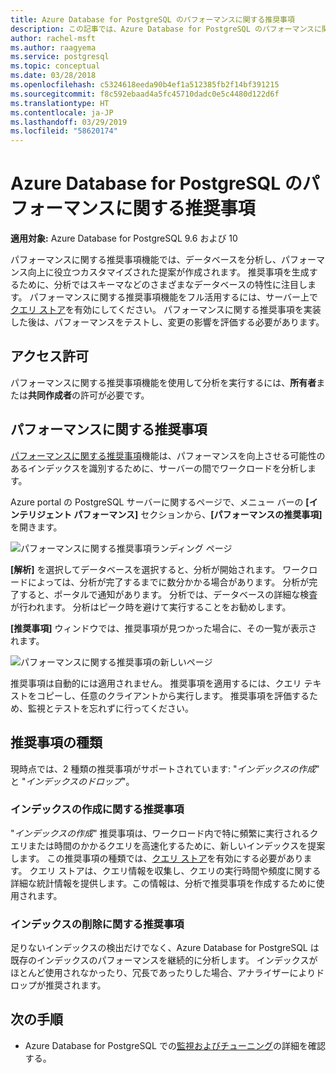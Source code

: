 ```yaml
---
title: Azure Database for PostgreSQL のパフォーマンスに関する推奨事項
description: この記事では、Azure Database for PostgreSQL のパフォーマンスに関する推奨機能について説明します。
author: rachel-msft
ms.author: raagyema
ms.service: postgresql
ms.topic: conceptual
ms.date: 03/28/2018
ms.openlocfilehash: c5324618eeda90b4ef1a512385fb2f14bf391215
ms.sourcegitcommit: f8c592ebaad4a5fc45710dadc0e5c4480d122d6f
ms.translationtype: HT
ms.contentlocale: ja-JP
ms.lasthandoff: 03/29/2019
ms.locfileid: "58620174"
---
```

# <a name="performance-recommendations-in-azure-database-for-postgresql"></a>Azure Database for PostgreSQL のパフォーマンスに関する推奨事項

**適用対象:** Azure Database for PostgreSQL 9.6 および 10

パフォーマンスに関する推奨事項機能では、データベースを分析し、パフォーマンス向上に役立つカスタマイズされた提案が作成されます。 推奨事項を生成するために、分析ではスキーマなどのさまざまなデータベースの特性に注目します。 パフォーマンスに関する推奨事項機能をフル活用するには、サーバー上で[クエリ ストア](concepts-query-store.md)を有効にしてください。 パフォーマンスに関する推奨事項を実装した後は、パフォーマンスをテストし、変更の影響を評価する必要があります。 

## <a name="permissions"></a>アクセス許可
パフォーマンスに関する推奨事項機能を使用して分析を実行するには、**所有者**または**共同作成者**の許可が必要です。

## <a name="performance-recommendations"></a>パフォーマンスに関する推奨事項
[パフォーマンスに関する推奨事項](concepts-performance-recommendations.md)機能は、パフォーマンスを向上させる可能性のあるインデックスを識別するために、サーバーの間でワークロードを分析します。

Azure portal の PostgreSQL サーバーに関するページで、メニュー バーの **[インテリジェント パフォーマンス]** セクションから、**[パフォーマンスの推奨事項]** を開きます。

![パフォーマンスに関する推奨事項ランディング ページ](./media/concepts-performance-recommendations/performance-recommendations-page.png)

**[解析]** を選択してデータベースを選択すると、分析が開始されます。 ワークロードによっては、分析が完了するまでに数分かかる場合があります。 分析が完了すると、ポータルで通知があります。 分析では、データベースの詳細な検査が行われます。 分析はピーク時を避けて実行することをお勧めします。 

**[推奨事項]** ウィンドウでは、推奨事項が見つかった場合に、その一覧が表示されます。

![パフォーマンスに関する推奨事項の新しいページ](./media/concepts-performance-recommendations/performance-recommendations-result.png)

推奨事項は自動的には適用されません。 推奨事項を適用するには、クエリ テキストをコピーし、任意のクライアントから実行します。 推奨事項を評価するため、監視とテストを忘れずに行ってください。 

## <a name="recommendation-types"></a>推奨事項の種類

現時点では、2 種類の推奨事項がサポートされています: "*インデックスの作成*" と "*インデックスのドロップ*"。

### <a name="create-index-recommendations"></a>インデックスの作成に関する推奨事項
"*インデックスの作成*" 推奨事項は、ワークロード内で特に頻繁に実行されるクエリまたは時間のかかるクエリを高速化するために、新しいインデックスを提案します。 この推奨事項の種類では、[クエリ ストア](concepts-query-store.md)を有効にする必要があります。 クエリ ストアは、クエリ情報を収集し、クエリの実行時間や頻度に関する詳細な統計情報を提供します。この情報は、分析で推奨事項を作成するために使用されます。

### <a name="drop-index-recommendations"></a>インデックスの削除に関する推奨事項
足りないインデックスの検出だけでなく、Azure Database for PostgreSQL は既存のインデックスのパフォーマンスを継続的に分析します。 インデックスがほとんど使用されなかったり、冗長であったりした場合、アナライザーによりドロップが推奨されます。


## <a name="next-steps"></a>次の手順
- Azure Database for PostgreSQL での[監視およびチューニング](concepts-monitoring.md)の詳細を確認する。

